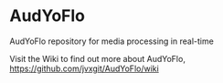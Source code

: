 # AudYoFlo
AudYoFlo repository for media processing in real-time

Visit the Wiki to find out more about AudYoFlo, https://github.com/jvxgit/AudYoFlo/wiki




